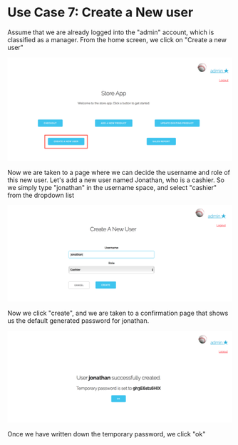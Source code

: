 # Use Case 7: Create a New user

Assume that we are already logged into the "admin" account, which is classified as a manager.
From the home screen, we click on "Create a new user"

![see images/usecase7_a.png](images/usecase7_a.png)

Now we are taken to a page where we can decide the username and role of this new user. Let's add a new user named Jonathan, who is a cashier. So we simply type "jonathan" in the username space, and select "cashier" from the dropdown list

![see images/usecase7_b.png](images/usecase7_b.png)

Now we click "create", and we are taken to a confirmation page that shows us the default generated password for jonathan.

![see images/usecase7_c.png](images/usecase7_c.png)

Once we have written down the temporary password, we click "ok"